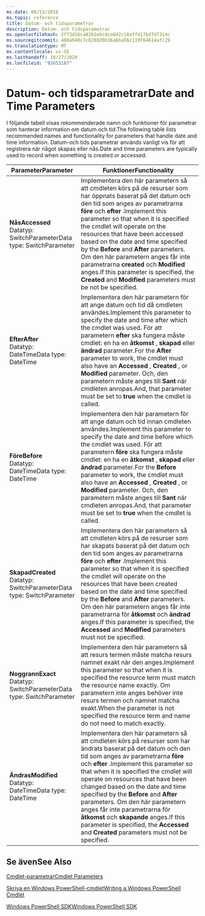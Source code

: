 ```yaml
---
ms.date: 09/13/2016
ms.topic: reference
title: Datum- och tidsparametrar
description: Datum- och tidsparametrar
ms.openlocfilehash: 2f73d16ca8261ebc4ca8d2c18aff4176d7d7314c
ms.sourcegitcommit: 488a940c7c828820b36a6ba56c119f64614afc29
ms.translationtype: MT
ms.contentlocale: sv-SE
ms.lasthandoff: 10/27/2020
ms.locfileid: "92653187"
---
```

# <a name="date-and-time-parameters"></a><span data-ttu-id="f7821-103">Datum- och tidsparametrar</span><span class="sxs-lookup"><span data-stu-id="f7821-103">Date and Time Parameters</span></span>

<span data-ttu-id="f7821-104">I följande tabell visas rekommenderade namn och funktioner för parametrar som hanterar information om datum och tid.</span><span class="sxs-lookup"><span data-stu-id="f7821-104">The following table lists recommended names and functionality for parameters that handle date and time information.</span></span> <span data-ttu-id="f7821-105">Datum-och tids parametrar används vanligt vis för att registrera när något skapas eller nås.</span><span class="sxs-lookup"><span data-stu-id="f7821-105">Date and time parameters are typically used to record when something is created or accessed.</span></span>

|<span data-ttu-id="f7821-106">Parameter</span><span class="sxs-lookup"><span data-stu-id="f7821-106">Parameter</span></span>|<span data-ttu-id="f7821-107">Funktioner</span><span class="sxs-lookup"><span data-stu-id="f7821-107">Functionality</span></span>|
|---|---|
|<span data-ttu-id="f7821-108">**Nås**</span><span class="sxs-lookup"><span data-stu-id="f7821-108">**Accessed**</span></span><br><span data-ttu-id="f7821-109">Datatyp: SwitchParameter</span><span class="sxs-lookup"><span data-stu-id="f7821-109">Data type: SwitchParameter</span></span>|<span data-ttu-id="f7821-110">Implementera den här parametern så att cmdleten körs på de resurser som har öppnats baserat på det datum och den tid som anges av parametrarna **före** och **efter** .</span><span class="sxs-lookup"><span data-stu-id="f7821-110">Implement this parameter so that when it is specified the cmdlet will operate on the resources that have been accessed based on the date and time specified by the **Before** and **After** parameters.</span></span> <span data-ttu-id="f7821-111">Om den här parametern anges får inte parametrarna **created** och **Modified** anges.</span><span class="sxs-lookup"><span data-stu-id="f7821-111">If this parameter is specified, the **Created** and **Modified** parameters must be not be specified.</span></span>|
|<span data-ttu-id="f7821-112">**Efter**</span><span class="sxs-lookup"><span data-stu-id="f7821-112">**After**</span></span><br><span data-ttu-id="f7821-113">Datatyp: DateTime</span><span class="sxs-lookup"><span data-stu-id="f7821-113">Data type: DateTime</span></span>|<span data-ttu-id="f7821-114">Implementera den här parametern för att ange datum och tid då cmdleten användes.</span><span class="sxs-lookup"><span data-stu-id="f7821-114">Implement this parameter to specify the date and time after which the cmdlet was used.</span></span> <span data-ttu-id="f7821-115">För att parametern **efter** ska fungera måste cmdlet: en ha en **åtkomst** , **skapad** eller **ändrad** parameter.</span><span class="sxs-lookup"><span data-stu-id="f7821-115">For the **After** parameter to work, the cmdlet must also have an **Accessed** , **Created** , or **Modified** parameter.</span></span> <span data-ttu-id="f7821-116">Och, den parametern måste anges till **Sant** när cmdleten anropas.</span><span class="sxs-lookup"><span data-stu-id="f7821-116">And, that parameter must be set to **true** when the cmdlet is called.</span></span>|
|<span data-ttu-id="f7821-117">**Före**</span><span class="sxs-lookup"><span data-stu-id="f7821-117">**Before**</span></span><br><span data-ttu-id="f7821-118">Datatyp: DateTime</span><span class="sxs-lookup"><span data-stu-id="f7821-118">Data type: DateTime</span></span>|<span data-ttu-id="f7821-119">Implementera den här parametern för att ange datum och tid innan cmdleten användes.</span><span class="sxs-lookup"><span data-stu-id="f7821-119">Implement this parameter to specify the date and time before which the cmdlet was used.</span></span> <span data-ttu-id="f7821-120">För att parametern **före** ska fungera måste cmdlet: en ha en **åtkomst** , **skapad** eller **ändrad** parameter.</span><span class="sxs-lookup"><span data-stu-id="f7821-120">For the **Before** parameter to work, the cmdlet must also have an **Accessed** , **Created** , or **Modified** parameter.</span></span> <span data-ttu-id="f7821-121">Och, den parametern måste anges till **Sant** när cmdleten anropas.</span><span class="sxs-lookup"><span data-stu-id="f7821-121">And, that parameter must be set to **true** when the cmdlet is called.</span></span>|
|<span data-ttu-id="f7821-122">**Skapad**</span><span class="sxs-lookup"><span data-stu-id="f7821-122">**Created**</span></span><br><span data-ttu-id="f7821-123">Datatyp: SwitchParameter</span><span class="sxs-lookup"><span data-stu-id="f7821-123">Data type: SwitchParameter</span></span>|<span data-ttu-id="f7821-124">Implementera den här parametern så att cmdleten körs på de resurser som har skapats baserat på det datum och den tid som anges av parametrarna **före** och **efter** .</span><span class="sxs-lookup"><span data-stu-id="f7821-124">Implement this parameter so that when it is specified the cmdlet will operate on the resources that have been created based on the date and time specified by the **Before** and **After** parameters.</span></span> <span data-ttu-id="f7821-125">Om den här parametern anges får inte parametrarna för **åtkomst** och **ändrad** anges.</span><span class="sxs-lookup"><span data-stu-id="f7821-125">If this parameter is specified, the **Accessed** and **Modified** parameters must not be specified.</span></span>|
|<span data-ttu-id="f7821-126">**Noggrann**</span><span class="sxs-lookup"><span data-stu-id="f7821-126">**Exact**</span></span><br><span data-ttu-id="f7821-127">Datatyp: SwitchParameter</span><span class="sxs-lookup"><span data-stu-id="f7821-127">Data type: SwitchParameter</span></span>|<span data-ttu-id="f7821-128">Implementera den här parametern så att resurs termen måste matcha resurs namnet exakt när den anges.</span><span class="sxs-lookup"><span data-stu-id="f7821-128">Implement this parameter so that when it is specified the resource term must match the resource name exactly.</span></span> <span data-ttu-id="f7821-129">Om parametern inte anges behöver inte resurs termen och namnet matcha exakt.</span><span class="sxs-lookup"><span data-stu-id="f7821-129">When the parameter is not specified the resource term and name do not need to match exactly.</span></span>|
|<span data-ttu-id="f7821-130">**Ändras**</span><span class="sxs-lookup"><span data-stu-id="f7821-130">**Modified**</span></span><br><span data-ttu-id="f7821-131">Datatyp: DateTime</span><span class="sxs-lookup"><span data-stu-id="f7821-131">Data type: DateTime</span></span>|<span data-ttu-id="f7821-132">Implementera den här parametern så att cmdleten körs på resurser som har ändrats baserat på det datum och den tid som anges av parametrarna **före** och **efter** .</span><span class="sxs-lookup"><span data-stu-id="f7821-132">Implement this parameter so that when it is specified the cmdlet will operate on resources that have been changed based on the date and time specified by the **Before** and **After** parameters.</span></span> <span data-ttu-id="f7821-133">Om den här parametern anges får inte parametrarna för **åtkomst** och **skapande** anges.</span><span class="sxs-lookup"><span data-stu-id="f7821-133">If this parameter is specified, the **Accessed** and **Created** parameters must not be specified.</span></span>|
## <a name="see-also"></a><span data-ttu-id="f7821-134">Se även</span><span class="sxs-lookup"><span data-stu-id="f7821-134">See Also</span></span>

[<span data-ttu-id="f7821-135">Cmdlet-parametrar</span><span class="sxs-lookup"><span data-stu-id="f7821-135">Cmdlet Parameters</span></span>](./cmdlet-parameters.md)

[<span data-ttu-id="f7821-136">Skriva en Windows PowerShell-cmdlet</span><span class="sxs-lookup"><span data-stu-id="f7821-136">Writing a Windows PowerShell Cmdlet</span></span>](./writing-a-windows-powershell-cmdlet.md)

[<span data-ttu-id="f7821-137">Windows PowerShell SDK</span><span class="sxs-lookup"><span data-stu-id="f7821-137">Windows PowerShell SDK</span></span>](../windows-powershell-reference.md)
